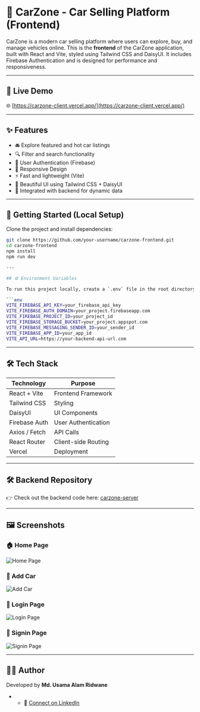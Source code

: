 # 🚗 CarZone - Car Selling Platform (Frontend)

CarZone is a modern car selling platform where users can explore, buy, and manage vehicles online. This is the **frontend** of the CarZone application, built with React and Vite, styled using Tailwind CSS and DaisyUI. It includes Firebase Authentication and is designed for performance and responsiveness.

---

## 🔗 Live Demo

🌐 [https://carzone-client.vercel.app/](https://carzone-client.vercel.app/)

---

## ✨ Features

- 🚘 Explore featured and hot car listings
- 🔍 Filter and search functionality
- 🔐 User Authentication (Firebase)
- 📱 Responsive Design
- ⚡ Fast and lightweight (Vite)
- 🎨 Beautiful UI using Tailwind CSS + DaisyUI
- 🧠 Integrated with backend for dynamic data

---

## 🚀 Getting Started (Local Setup)

Clone the project and install dependencies:

```bash
git clone https://github.com/your-username/carzone-frontend.git
cd carzone-frontend
npm install
npm run dev

---

## ⚙️ Environment Variables

To run this project locally, create a `.env` file in the root directory and add:

```env
VITE_FIREBASE_API_KEY=your_firebase_api_key
VITE_FIREBASE_AUTH_DOMAIN=your_project.firebaseapp.com
VITE_FIREBASE_PROJECT_ID=your_project_id
VITE_FIREBASE_STORAGE_BUCKET=your_project.appspot.com
VITE_FIREBASE_MESSAGING_SENDER_ID=your_sender_id
VITE_FIREBASE_APP_ID=your_app_id
VITE_API_URL=https://your-backend-api-url.com
```

---

## 🛠 Tech Stack

| Technology     | Purpose                        |
|----------------|--------------------------------|
| React + Vite   | Frontend Framework             |
| Tailwind CSS   | Styling                        |
| DaisyUI        | UI Components                  |
| Firebase Auth  | User Authentication            |
| Axios / Fetch  | API Calls                      |
| React Router   | Client-side Routing            |
| Vercel         | Deployment                     |

---

## 🛠️ Backend Repository

👉 Check out the backend code here: [carzone-server](https://github.com/12usama/carzone-server)

---

## 🖼️ Screenshots

### 🏠 Home Page  
![Home Page](https://i.ibb.co.com/5Xg2Tjtt/homepage1.png)

### 🛒 Add Car  
![Add Car](https://i.ibb.co.com/WvqWBQ7G/addCar.png)

### 🔐 Login Page  
![Login Page](https://i.ibb.co.com/5ztZM4D/login.png)

### 🔐 Signin Page  
![Signin Page](https://i.ibb.co.com/FFY2by4/signin.png)

---



## 🙋‍♂️ Author

Developed by **Md. Usama Alam Ridwane**

- - 🔗 [Connect on LinkedIn](https://www.linkedin.com/in/md-usama-alam-ridwane-376b3a1a4/)




